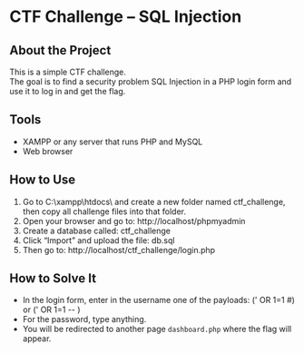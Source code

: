 # CTF Challenge – SQL Injection

## About the Project
This is a simple CTF challenge.  
The goal is to find a security problem SQL Injection in a PHP login form and use it to log in and get the flag.

## Tools
- XAMPP or any server that runs PHP and MySQL
- Web browser

## How to Use
1. Go to C:\xampp\htdocs\ and create a new folder named ctf_challenge, then copy all challenge files into that folder.
2. Open your browser and go to: http://localhost/phpmyadmin
3. Create a database called: ctf_challenge
4. Click “Import” and upload the file: db.sql
5. Then go to: http://localhost/ctf_challenge/login.php

## How to Solve It
- In the login form, enter in the username one of the payloads: (' OR 1=1 #) or (' OR 1=1 -- )
- For the password, type anything.
- You will be redirected to another page `dashboard.php` where the flag will appear.

